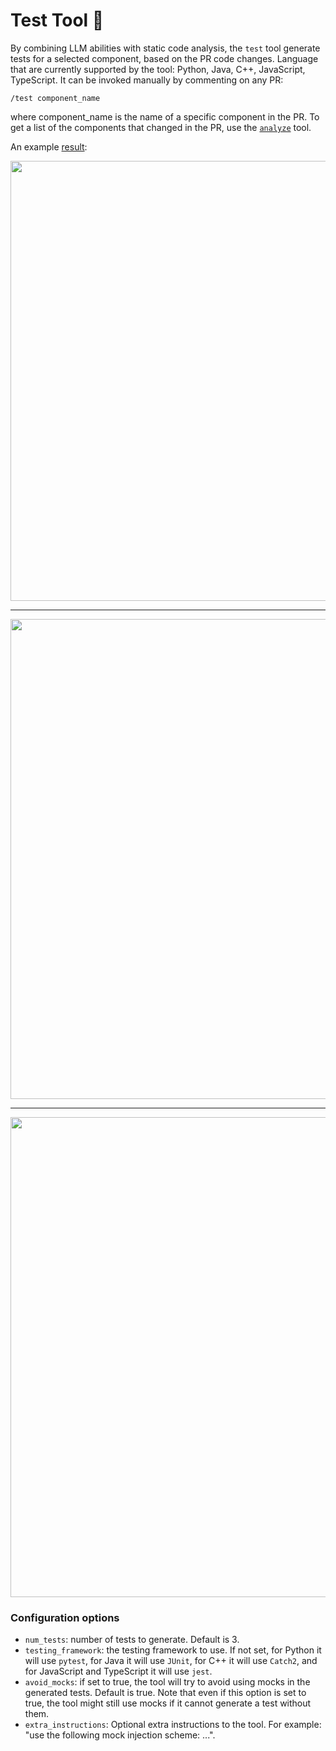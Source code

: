 # Test Tool 💎
By combining LLM abilities with static code analysis, the `test` tool  generate tests for a selected component, based on the PR code changes.
Language that are currently supported by the tool: Python, Java, C++, JavaScript, TypeScript.
It can be invoked manually by commenting on any PR:
```
/test component_name
```
where component_name is the name of a specific component in the PR.
To get a list of the components that changed in the PR, use the [`analyze`](https://github.com/Codium-ai/pr-agent/blob/main/docs/Analyze.md) tool.


An example [result](https://github.com/Codium-ai/pr-agent/pull/598#issuecomment-1913679429):

<kbd><img src=https://codium.ai/images/pr_agent/test1.png width="704"></kbd>
___
<kbd><img src=https://codium.ai/images/pr_agent/test2.png width="768"></kbd>
___
<kbd><img src=https://codium.ai/images/pr_agent/test3.png width="768"></kbd>


### Configuration options
- `num_tests`: number of tests to generate. Default is 3.
- `testing_framework`: the testing framework to use. If not set, for Python it will use `pytest`, for Java it will use `JUnit`, for C++ it will use `Catch2`, and for JavaScript and TypeScript it will use `jest`.
- `avoid_mocks`: if set to true, the tool will try to avoid using mocks in the generated tests. Default is true. Note that even if this option is set to true, the tool might still use mocks if it cannot generate a test without them.
- `extra_instructions`: Optional extra instructions to the tool. For example: "use the following mock injection scheme: ...".